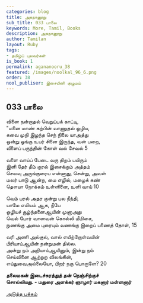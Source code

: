 ```yaml
---
categories: blog
title: அகநானூறு
sub_title: 033 பாலை
keywords: More, Tamil, Books
description: அகநானூறு
author: Tamilan
layout: Ruby
tags:
- தமிழ்ப் புலவர்கள்
is_book: 1
permalink: agananooru_38
featured: /images/noolkal_96_6.png
order: 38
nool_publiser: இசையினி குழுமம்
---
```



## 033 பாலை

வினை நன்றாதல் வெறுப்பக் காட்டி,  
"மனை மாண் கற்பின் வாணுதல் ஒழிய,  
கவை முறி இழந்த செந் நிலை யாஅத்து  
ஒன்று ஓங்கு உயர் சினை இருந்த, வன் பறை,  
வீளைப் பருந்தின் கோள் வல் சேவல் 5

வளை வாய்ப் பேடை வரு திறம் பயிரும்  
இளி தேர் தீம் குரல் இசைக்கும் அத்தம்  
செலவு அருங்குரைய என்னாது, சென்று, அவள்  
மலர் பாடு ஆன்ற, மை எழில், மழைக் கண்  
தௌயா நோக்கம் உள்ளினை, உளி வாய் 10

வெம் பரல் அதர குன்று பல நீந்தி,  
யாமே எமியம் ஆக, நீயே  
ஒழியச் சூழ்ந்தனைஆயின் முனாஅது  
வெல் போர் வானவன் கொல்லி மீமிசை,  
நுணங்கு அமை புரையும் வணங்கு இறைப் பணைத் தோள், 15

வரி அணி அல்குல், வால் எயிற்றோள்வயின்  
பிரியாய்ஆயின் நன்றுமன் தில்ல.  
அன்று நம் அறியாய்ஆயினும், இன்று நம்  
செய்வினை ஆற்றுற விலங்கின்,  
எய்துவைஅல்லையோ, பிறர் நகு பொருளே? 20

**தலைமகன் இடைச்சுரத்துத் தன் நெஞ்சிற்குச்  
சொல்லியது. - மதுரை அளக்கர் ஞாழார் மகனார் மள்ளனார்**

[அடுத்த பக்கம்](agananooru_39)